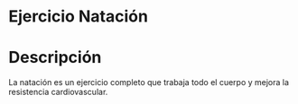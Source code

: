 # Ejercicio Natación

# Descripción
La natación es un ejercicio completo que trabaja todo el cuerpo y mejora la resistencia cardiovascular.
